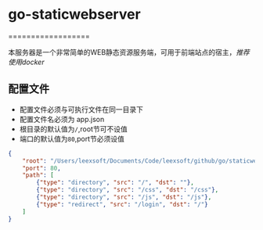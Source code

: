 # go-staticwebserver

==================

本服务器是一个非常简单的WEB静态资源服务端，可用于前端站点的宿主，*推荐使用docker*

## 配置文件

* 配置文件必须与可执行文件在同一目录下
* 配置文件名必须为 app.json
* 根目录的默认值为`/`,root节可不设值
* 端口的默认值为`80`,port节必须设值

```json
{
    "root": "/Users/leexsoft/Documents/Code/leexsoft/github/go/staticwebserver/html",
    "port": 80,
    "path": [
        {"type": "directory", "src": "/", "dst": ""},
        {"type": "directory", "src": "/css", "dst": "/css"},
        {"type": "directory", "src": "/js", "dst": "/js"},
        {"type": "redirect", "src": "/login", "dst": "/"}
    ]
}
```
